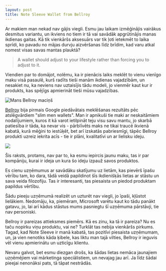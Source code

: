 ```yaml
---
layout: post
title: Note Sleeve Wallet from Bellroy
---
```


Ar makiem man nekad nav gājis viegli. Esmu jau laikam izmēģinājis vairākus desmitus variantu, un ikviens no tiem ir tā vai savādāk apgrūtinājis manas ikdienas gaitas. Kā tik vienkāršs aksesuārs var tik ļoti ietekmēt to laika sprīdi, ko pavadu no mājas durvju aizvēršanas līdz brīdim, kad varu atkal nomest visas savas mantas plauktā?

> A wallet should adjust to your lifestyle rather than forcing you to adjust to it.

Viendien par to domājot, nolēmu, ka ir pienācis laiks meklēt to vienu vienīgo maku visā pasaulē, kurš radīts tieši manām ikdienas vajadzībām, un nesakiet nu, ka neviens nav uztaisījis tādu modeli, jo vienmēr kaut kur ir produkts, kas spējīgs apmierināt tieši mūsu vajadzības.

![Mans Bellroy maciņš](/content/images/2014/May/my_wallet_small.jpg)

[Bellroy](http://bellroy.com/ "Slim Your Wallet - Slim Leather Wallets by Bellroy") bija pirmais Google piedāvātais meklēšanas rezultāts pēc atslēgvārdiem "slim men wallets". Man ir apnikuši tie maki ar neskaitāmiem nodalījumiem, kuros it kā varot ietilpināt teju visu savu mantu, jo skarbā patiesība ir tāda, ka nevar vis - pārblīvēts maks ne tikai traucē ikvienā kabatā, kurā mēģini to iestūķēt, bet arī izskatās pabriesmīgi, tāpēc Bellroy produkti uzreiz iekrita acīs - tie ir plāni, kvalitatīvi un ar lielisku ideju.

![](/content/images/2014/May/wallet_small.jpg)

Šis raksts, protams, nav par to, ka esmu iepircis jaunu maku, tas ir par kompāniju, kurai ir ideja un kura šo ideju izpauž savos produktos.

Es cienu uzņēmumus ar savādāku skatījumu uz lietām, kas pievērš īpašu vērību tam, ko dara, tādā veidā papildinot šīs ikdienišķās lietas ar stāstu un sava veida filozofiju. Tas ir interesanti, tas piesaista un piedod produktam papildus vērtību.

Šādu pieeju uzņēmumā realizēt un uzturēt nav viegli, jo īpaši, kļūstot lielākiem. Nedomāju, ka, piemēram, Microsoft varētu kaut ko tādu panākt gatavu, jo, lai arī kādus stāstus mums pasniegtu šī uzņēmuma pārstāvji, tie nav personiski.

Bellroy ir pareizas attieksmes piemērs. Kā es zinu, ka tā ir pareiza? Nu es taču nopirku viņu produktu, vai ne? Turklāt tas nebija vienkāršs pirkums. Tagad, kad Note Sleeve ir manā kabatā, tas pozitīvi piesaista uzņēmumam, un, ja vien nenotiks kāda ķibele, kas liktu man tajā vilties, Bellroy ir ieguvis vēl vienu apmierinātu un uzticīgu klientu.

Nevaru galvot, bet esmu diezgan drošs, ka šādas lietas nemāca jaunajiem uzņēmējiem vai mārketinga speciālistiem, un nevajag jau arī. Ja līdz šādai pieejai nenonāksi pats, tā tāpat nestrādās.
